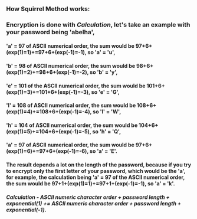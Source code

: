 ### How Squirrel Method works:

### Encryption is done with *Calculation*, let's take an example with your password being 'abelha',
#### 'a' = 97 of ASCII numerical order, the sum would be 97+6+(exp(1)=1)+=97+6+(exp(-1)=-1), so 'a' = 'u',
#### 'b' = 98 of ASCII numerical order, the sum would be 98+6+(exp(1)=2)+=98+6+(exp(-1)=-2), so 'b' = 'y',
#### 'e' = 101 of the ASCII numerical order, the sum would be 101+6+(exp(1)=3)+=101+6+(exp(-1)=-3), so 'e' = 'G',
#### 'l' = 108 of ASCII numerical order, the sum would be 108+6+(exp(1)=4)+=108+6+(exp(-1)=-4), so 'l' = 'W',
#### 'h' = 104 of ASCII numerical order, the sum would be 104+6+(exp(1)=5)+=104+6+(exp(-1)=-5), so 'h' = 'Q',
#### 'a' = 97 of ASCII numerical order, the sum would be 97+6+(exp(1)=6)+=97+6+(exp(-1)=-6), so 'a' = 'E'.

#### The result depends a lot on the length of the password, because if you try to encrypt only the first letter of your password, which would be the 'a', for example, the calculation being 'a' = 97 of the ASCII numerical order, the sum would be 97+1+(exp(1)=1)+=97+1+(exp(-1)=-1), so 'a' = 'k'.

#### *Calculation - ASCII numeric character order + password length + exponential(1) += ASCII numeric character order + password length + exponential(-1)*.